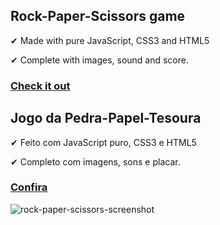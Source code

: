 ## Rock-Paper-Scissors game

✔ Made with pure JavaScript, CSS3 and HTML5

✔ Complete with images, sound and score. 

### [Check it out](https://renanmdp.github.io/rock-paper-scissors/)

## Jogo da Pedra-Papel-Tesoura

✔ Feito com JavaScript puro, CSS3 e HTML5

✔ Completo com imagens, sons e placar.

### [Confira](https://renanmdp.github.io/rock-paper-scissors/index-br.html)

<img src="https://i.ibb.co/h1T1JPB/rock-paper-scissors-screenshot.png" alt="rock-paper-scissors-screenshot" border="0">